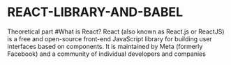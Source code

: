 # REACT-LIBRARY-AND-BABEL
Theoretical part
#What is React?
React (also known as React.js or ReactJS) is a free and open-source front-end JavaScript library for building user interfaces based on components. It is maintained by Meta (formerly Facebook) and a community of individual developers and companies
